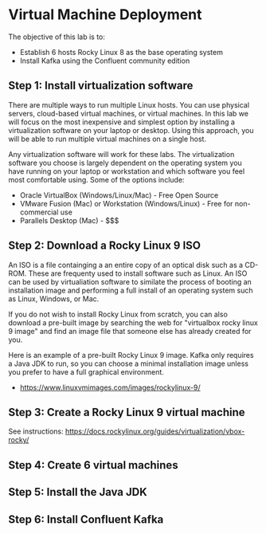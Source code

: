 # Virtual Machine Deployment

The objective of this lab is to:

* Establish 6 hosts Rocky Linux 8 as the base operating system
* Install Kafka using the Confluent community edition
 
## Step 1:  Install virtualization software

There are multiple ways to run multiple Linux hosts.  You can use physical servers,
cloud-based virtual machines, or virtual machines.  In this lab we will focus on the
most inexpensive and simplest option by installing a virtualization software on your
laptop or desktop.  Using this approach, you will be able to run multiple virtual
machines on a single host.

Any virtualization software will work for these labs.  The virtualization software
you choose is largely dependent on the operating system you have running on your
laptop or workstation and which software you feel most comfortable using.  Some of
the options include:

* Oracle VirtualBox (Windows/Linux/Mac) - Free Open Source
* VMware Fusion (Mac) or Workstation (Windows/Linux) - Free for non-commercial use
* Parallels Desktop (Mac) - $$$

## Step 2:  Download a Rocky Linux 9 ISO

An ISO is a file containging a an entire copy of an optical disk such as a CD-ROM.
These are frequenty used to install software such as Linux.  An ISO can be used by
virtualiation software to similate the process of booting an installation image and
performing a full install of an operating system such as Linux, Windows, or Mac.

If you do not wish to install Rocky Linux from scratch, you can also download a
pre-built image by searching the web for "virtualbox rocky linux 9 image" and find
an image file that someone else has already created for you.

Here is an example of a pre-built Rocky Linux 9 image.  Kafka only requires a Java
JDK to run, so you can choose a minimal installation image unless you prefer to have
a full graphical environment.

* https://www.linuxvmimages.com/images/rockylinux-9/


## Step 3:  Create a Rocky Linux 9 virtual machine

See instructions: https://docs.rockylinux.org/guides/virtualization/vbox-rocky/

## Step 4:  Create 6 virtual machines

## Step 5:  Install the Java JDK

## Step 6:  Install Confluent Kafka
